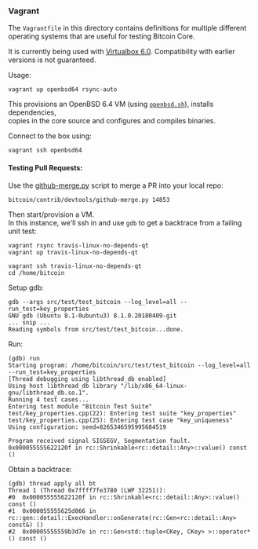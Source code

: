 ### Vagrant

The `Vagrantfile` in this directory contains definitions for multiple different operating systems that are useful for testing Bitcoin Core.

It is currently being used with [Virtualbox 6.0](https://www.virtualbox.org/). Compatibility with earlier versions is not guaranteed.

Usage:
```
vagrant up openbsd64 rsync-auto
```

This provisions an OpenBSD 6.4 VM (using [`openbsd.sh`](/vagrant/openbsd.sh)), installs dependencies,  
copies in the core source and configures and compiles binaries.

Connect to the box using:
```
vagrant ssh openbsd64
```

#### Testing Pull Requests:

Use the [github-merge.py](https://github.com/bitcoin/bitcoin/blob/master/contrib/devtools/github-merge.py) script to merge a PR into your local repo:
```
bitcoin/contrib/devtools/github-merge.py 14853
```

Then start/provision a VM.  
In this instance, we'll ssh in and use `gdb` to get a backtrace from a failing unit test:
```
vagrant rsync travis-linux-no-depends-qt
vagrant up travis-linux-no-depends-qt

vagrant ssh travis-linux-no-depends-qt
cd /home/bitcoin
```

Setup gdb:
```
gdb --args src/test/test_bitcoin --log_level=all --run_test=key_properties
GNU gdb (Ubuntu 8.1-0ubuntu3) 8.1.0.20180409-git
... snip ...
Reading symbols from src/test/test_bitcoin...done.
```

Run:
```
(gdb) run
Starting program: /home/bitcoin/src/test/test_bitcoin --log_level=all --run_test=key_properties
[Thread debugging using libthread_db enabled]
Using host libthread_db library "/lib/x86_64-linux-gnu/libthread_db.so.1".
Running 4 test cases...
Entering test module "Bitcoin Test Suite"
test/key_properties.cpp(22): Entering test suite "key_properties"
test/key_properties.cpp(25): Entering test case "key_uniqueness"
Using configuration: seed=8265346595995684519

Program received signal SIGSEGV, Segmentation fault.
0x000055555622120f in rc::Shrinkable<rc::detail::Any>::value() const ()
```

Obtain a backtrace:
```
(gdb) thread apply all bt
Thread 1 (Thread 0x7ffff7fe3780 (LWP 32251)):
#0  0x000055555622120f in rc::Shrinkable<rc::detail::Any>::value() const ()
#1  0x000055555625d866 in rc::gen::detail::ExecHandler::onGenerate(rc::Gen<rc::detail::Any> const&) ()
#2  0x00005555559b3d7e in rc::Gen<std::tuple<CKey, CKey> >::operator*() const ()
```
